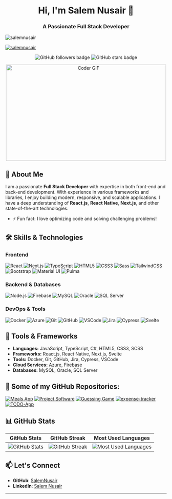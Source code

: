 <h1 align="center">Hi, I'm Salem Nusair 👋</h1>
<h3 align="center">A Passionate Full Stack Developer</h3>
<p align="left"> <img src="https://komarev.com/ghpvc/?username=salemnusair&label=Profile%20views&color=0e75b6&style=flat" alt="salemnusair" /> </p>

<p align="left"> <a href="https://github.com/ryo-ma/github-profile-trophy"><img src="https://github-profile-trophy.vercel.app/?username=salemnusair" alt="salemnusair" /></a> </p>
<p align="center">
  <img src="https://img.shields.io/github/followers/SalemNusair?label=Follow%20Me&style=social" alt="GitHub followers badge">
  <img src="https://img.shields.io/github/stars/SalemNusair?style=social" alt="GitHub stars badge">
</p>

<p align="center">
  <img src="https://media.giphy.com/media/26tn33aiTi1jkl6H6/giphy.gif" alt="Coder GIF" width="500" height="300">
</p>

## 🚀 About Me

I am a passionate **Full Stack Developer** with expertise in both front-end and back-end development. With experience in various frameworks and libraries, I enjoy building modern, responsive, and scalable applications. I have a deep understanding of **React.js**, **React Native**, **Next.js**, and other state-of-the-art technologies.

- ⚡ Fun fact: I love optimizing code and solving challenging problems!

## 🛠️ Skills & Technologies

### Frontend
![React](https://img.shields.io/badge/-React-black?style=for-the-badge&logo=react)
![Next.js](https://img.shields.io/badge/-Next.js-black?style=for-the-badge&logo=next.js)
![TypeScript](https://img.shields.io/badge/-TypeScript-007ACC?style=for-the-badge&logo=typescript)
![HTML5](https://img.shields.io/badge/-HTML5-E34F26?style=for-the-badge&logo=html5)
![CSS3](https://img.shields.io/badge/-CSS3-1572B6?style=for-the-badge&logo=css3)
![Sass](https://img.shields.io/badge/-Sass-CC6699?style=for-the-badge&logo=sass)
![TailwindCSS](https://img.shields.io/badge/-TailwindCSS-38B2AC?style=for-the-badge&logo=tailwind-css)
![Bootstrap](https://img.shields.io/badge/-Bootstrap-563D7C?style=for-the-badge&logo=bootstrap)
![Material UI](https://img.shields.io/badge/-Material%20UI-0081CB?style=for-the-badge&logo=material-ui)
![Pulma](https://img.shields.io/badge/-Pulma-00D1B2?style=for-the-badge&logo=pulumi)

### Backend & Databases
![Node.js](https://img.shields.io/badge/-Node.js-339933?style=for-the-badge&logo=node.js)
![Firebase](https://img.shields.io/badge/-Firebase-FFCA28?style=for-the-badge&logo=firebase)
![MySQL](https://img.shields.io/badge/-MySQL-4479A1?style=for-the-badge&logo=mysql)
![Oracle](https://img.shields.io/badge/-Oracle-F80000?style=for-the-badge&logo=oracle)
![SQL Server](https://img.shields.io/badge/-SQL%20Server-CC2927?style=for-the-badge&logo=microsoft-sql-server)

### DevOps & Tools
![Docker](https://img.shields.io/badge/-Docker-2496ED?style=for-the-badge&logo=docker)
![Azure](https://img.shields.io/badge/-Azure-0089D6?style=for-the-badge&logo=microsoft-azure)
![Git](https://img.shields.io/badge/-Git-F05032?style=for-the-badge&logo=git)
![GitHub](https://img.shields.io/badge/-GitHub-181717?style=for-the-badge&logo=github)
![VSCode](https://img.shields.io/badge/-VSCode-007ACC?style=for-the-badge&logo=visual-studio-code)
![Jira](https://img.shields.io/badge/-Jira-0052CC?style=for-the-badge&logo=jira)
![Cypress](https://img.shields.io/badge/-Cypress-17202C?style=for-the-badge&logo=cypress)
![Svelte](https://img.shields.io/badge/-Svelte-FF3E00?style=for-the-badge&logo=svelte)

## 🔧 Tools & Frameworks
- **Languages:** JavaScript, TypeScript, C#, HTML5, CSS3, SCSS
- **Frameworks:** React.js, React Native, Next.js, Svelte
- **Tools:** Docker, Git, GitHub, Jira, Cypress, VSCode
- **Cloud Services:** Azure, Firebase
- **Databases:** MySQL, Oracle, SQL Server


## 📓 Some of my GitHub Repositories:

[![Meals App](https://github-readme-stats.vercel.app/api/pin/?username=SalemNusair&repo=Meals-app&theme=dark)](https://github.com/SalemNusair/Meals-app) 
[![Project Software](https://github-readme-stats.vercel.app/api/pin/?username=SalemNusair&repo=Project-Software&theme=dark)](https://github.com/SalemNusair/Project-Software) 
[![Guessing Game](https://github-readme-stats.vercel.app/api/pin/?username=SalemNusair&repo=Guessing-Game&theme=dark)](https://github.com/SalemNusair/Guessing-Game)
[![expense-tracker](https://github-readme-stats.vercel.app/api/pin/?username=SalemNusair&repo=expense-tracker&theme=dark)](https://github.com/SalemNusair/expense-tracker)
[![TODO-App](https://github-readme-stats.vercel.app/api/pin/?username=SalemNusair&repo=TODO-App&theme=dark)](https://github.com/SalemNusair/TODO-App)

## 📊 GitHub Stats

| GitHub Stats | GitHub Streak | Most Used Languages |
|--------------|----------------|---------------------|
| ![GitHub Stats](https://github-readme-stats.vercel.app/api?username=SalemNusair&show_icons=true&theme=dark) | ![GitHub Streak](https://github-readme-streak-stats.herokuapp.com/?user=SalemNusair&theme=dark) | ![Most Used Languages](https://github-readme-stats.vercel.app/api/top-langs?username=SalemNusair&layout=compact&langs_count=8&card_width=320&theme=dark) |


## 📫 Let's Connect

- **GitHub**: [SalemNusair](https://github.com/SalemNusair/SalemNusair/)
- **LinkedIn**: [Salem Nusair](https://www.linkedin.com/in/salim-nusair-8a5a48270/)

---
